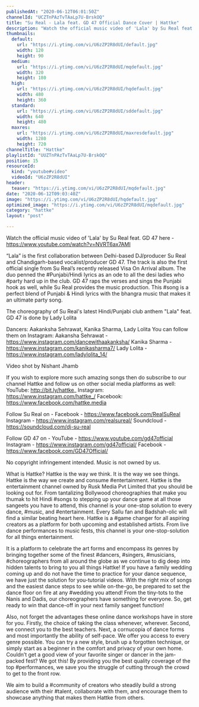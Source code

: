 ```yaml
---
publishedAt: "2020-06-12T06:01:50Z"
channelId: "UCZTnPAzTvTAaLp7U-BrskOQ"
title: "Su Real - Lala feat. GD 47 Official Dance Cover | Hattke"
description: "Watch the official music video of 'Lala' by Su Real feat. GD 47 here - https://www.youtube.com/watch?v=NVRT6ax7AMI\n\n“Lala” is the first collaboration between Delhi-based DJ/producer Su Real and Chandigarh-based vocalist/producer GD 47. The track is also the first official single from Su Real’s recently released Visa On Arrival album. \nThe duo penned the #Punjabi/Hindi lyrics as an ode to all the desi ladies who #party hard up in the club. GD 47 raps the verses and sings the Punjabi hook as well, while Su Real provides the music production. This #song is a perfect blend of Punjabi & Hindi lyrics with the bhangra music that makes it an ultimate party song.\n\nThe choreography of Su Real's latest Hindi/Punjabi club anthem  \"Lala\" feat. GD 47 is done by Lady Lolita  \n\nDancers: Aakanksha Sehrawat, Kanika Sharma, Lady Lolita\nYou can follow them on Instagram:\nAakansha Sehrawat - https://www.instagram.com/dancewithaakanksha/\nKanika Sharma - https://www.instagram.com/kanikasharma7/\nLady Lolita - https://www.instagram.com/ladylolita_14/\n\n Video shot by Nishant Jhamb\n\nIf you wish to explore more such amazing songs then do subscribe to our channel Hattke and follow us on other social media platforms as well:\nYouTube: http://bit.ly/hattke_\nInstagram: https://www.instagram.com/hattke_/\nFacebook: https://www.facebook.com/hattke.media\n\nFollow Su Real on - \nFacebook - https://www.facebook.com/RealSuReal\nInstagram - https://www.instagram.com/realsureal/\nSoundcloud - https://soundcloud.com/dj-su-real\n\nFollow GD 47 on -\nYouTube -  https://www.youtube.com/gd47official\nInstagram - https://www.instagram.com/gd47official/\nFacebook - https://www.facebook.com/GD47Official/\n\nNo copyright infringement intended. Music is not owned by us. \n\nWhat is Hattke? Hattke is the way we think. It is the way we see things. Hattke is the way we create and consume #entertainment. Hattke is the entertainment channel owned by Rusk Media Pvt Limited that you should be looking out for. From tantalizing Bollywood choreographies that make you thumak to hit Hindi #songs to stepping up your dance game at all those sangeets you have to attend, this channel is your one-stop solution to every dance, #music, and #entertainment. Every Sallu fan and Badshah-olic will find a similar beating heart here. Hattke is a #game changer for all aspiring creators as a platform for both upcoming and established artists. From live dance performances to music fests, this channel is your one-stop-solution for all things entertainment.\n\nIt is a platform to celebrate the art forms and encompass its genres by bringing together some of the finest #dancers, #singers, #musicians, #choreographers from all around the globe as we continue to dig deep into hidden talents to bring to you all things Hattke! If you have a family wedding coming up and do not have the time to practice for your dance sequence, we have just the solution for you-tutorial videos. With the right mix of songs and the easiest dance steps to see while on-the-go, be prepared to set the dance floor on fire at any #wedding you attend! From the tiny-tots to the Nanis and Dadis, our choreographers have something for everyone. So, get ready to win that dance-off in your next family sangeet function!\n\nAlso, not forget the advantages these online dance workshops have in store for you. Firstly, the choice of taking the class whenever, wherever. Second, we connect you to the best teachers. Next, a cornucopia of dance forms and most importantly the ability of self-pace. We offer you access to every genre possible. You can try a new style, brush up a forgotten technique, or simply start as a beginner in the comfort and privacy of your own home. Couldn’t get a good view of your favorite singer or dancer in the jam-packed fest? We got this! By providing you the best quality coverage of the top #performances, we save you the struggle of cutting through the crowd to get to the front row.\n\nWe aim to build a #community of creators who steadily build a strong audience with their #talent, collaborate with them, and encourage them to showcase anything that makes them Hattke from others."
thumbnails:
  default:
    url: "https://i.ytimg.com/vi/U6zZP2R8dUI/default.jpg"
    width: 120
    height: 90
  medium:
    url: "https://i.ytimg.com/vi/U6zZP2R8dUI/mqdefault.jpg"
    width: 320
    height: 180
  high:
    url: "https://i.ytimg.com/vi/U6zZP2R8dUI/hqdefault.jpg"
    width: 480
    height: 360
  standard:
    url: "https://i.ytimg.com/vi/U6zZP2R8dUI/sddefault.jpg"
    width: 640
    height: 480
  maxres:
    url: "https://i.ytimg.com/vi/U6zZP2R8dUI/maxresdefault.jpg"
    width: 1280
    height: 720
channelTitle: "Hattke"
playlistId: "UUZTnPAzTvTAaLp7U-BrskOQ"
position: 15
resourceId:
  kind: "youtube#video"
  videoId: "U6zZP2R8dUI"
header:
  teaser: "https://i.ytimg.com/vi/U6zZP2R8dUI/mqdefault.jpg"
date: "2020-06-12T09:03:40Z"
image: "https://i.ytimg.com/vi/U6zZP2R8dUI/hqdefault.jpg"
optimized_image: "https://i.ytimg.com/vi/U6zZP2R8dUI/mqdefault.jpg"
category: "hattke"
layout: "post"

---
```

Watch the official music video of 'Lala' by Su Real feat. GD 47 here - https://www.youtube.com/watch?v=NVRT6ax7AMI

“Lala” is the first collaboration between Delhi-based DJ/producer Su Real and Chandigarh-based vocalist/producer GD 47. The track is also the first official single from Su Real’s recently released Visa On Arrival album. 
The duo penned the #Punjabi/Hindi lyrics as an ode to all the desi ladies who #party hard up in the club. GD 47 raps the verses and sings the Punjabi hook as well, while Su Real provides the music production. This #song is a perfect blend of Punjabi & Hindi lyrics with the bhangra music that makes it an ultimate party song.

The choreography of Su Real's latest Hindi/Punjabi club anthem  "Lala" feat. GD 47 is done by Lady Lolita  

Dancers: Aakanksha Sehrawat, Kanika Sharma, Lady Lolita
You can follow them on Instagram:
Aakansha Sehrawat - https://www.instagram.com/dancewithaakanksha/
Kanika Sharma - https://www.instagram.com/kanikasharma7/
Lady Lolita - https://www.instagram.com/ladylolita_14/

 Video shot by Nishant Jhamb

If you wish to explore more such amazing songs then do subscribe to our channel Hattke and follow us on other social media platforms as well:
YouTube: http://bit.ly/hattke_
Instagram: https://www.instagram.com/hattke_/
Facebook: https://www.facebook.com/hattke.media

Follow Su Real on - 
Facebook - https://www.facebook.com/RealSuReal
Instagram - https://www.instagram.com/realsureal/
Soundcloud - https://soundcloud.com/dj-su-real

Follow GD 47 on -
YouTube -  https://www.youtube.com/gd47official
Instagram - https://www.instagram.com/gd47official/
Facebook - https://www.facebook.com/GD47Official/

No copyright infringement intended. Music is not owned by us. 

What is Hattke? Hattke is the way we think. It is the way we see things. Hattke is the way we create and consume #entertainment. Hattke is the entertainment channel owned by Rusk Media Pvt Limited that you should be looking out for. From tantalizing Bollywood choreographies that make you thumak to hit Hindi #songs to stepping up your dance game at all those sangeets you have to attend, this channel is your one-stop solution to every dance, #music, and #entertainment. Every Sallu fan and Badshah-olic will find a similar beating heart here. Hattke is a #game changer for all aspiring creators as a platform for both upcoming and established artists. From live dance performances to music fests, this channel is your one-stop-solution for all things entertainment.

It is a platform to celebrate the art forms and encompass its genres by bringing together some of the finest #dancers, #singers, #musicians, #choreographers from all around the globe as we continue to dig deep into hidden talents to bring to you all things Hattke! If you have a family wedding coming up and do not have the time to practice for your dance sequence, we have just the solution for you-tutorial videos. With the right mix of songs and the easiest dance steps to see while on-the-go, be prepared to set the dance floor on fire at any #wedding you attend! From the tiny-tots to the Nanis and Dadis, our choreographers have something for everyone. So, get ready to win that dance-off in your next family sangeet function!

Also, not forget the advantages these online dance workshops have in store for you. Firstly, the choice of taking the class whenever, wherever. Second, we connect you to the best teachers. Next, a cornucopia of dance forms and most importantly the ability of self-pace. We offer you access to every genre possible. You can try a new style, brush up a forgotten technique, or simply start as a beginner in the comfort and privacy of your own home. Couldn’t get a good view of your favorite singer or dancer in the jam-packed fest? We got this! By providing you the best quality coverage of the top #performances, we save you the struggle of cutting through the crowd to get to the front row.

We aim to build a #community of creators who steadily build a strong audience with their #talent, collaborate with them, and encourage them to showcase anything that makes them Hattke from others.